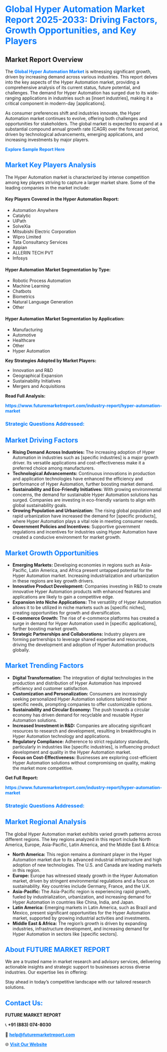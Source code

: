 <h1 style="color: #007BFF;">Global Hyper Automation Market Report 2025-2033: Driving Factors, Growth Opportunities, and Key Players</h1>

<section id="overview">
<h2>Market Report Overview</h2>
<p>The <a href="https://www.futuremarketreport.com/industry-report/hyper-automation-market" style="color: #007BFF; text-decoration: none;"><strong>Global Hyper Automation Market</strong></a> is witnessing significant growth, driven by increasing demand across various industries. This report delves into the key aspects of the Hyper Automation market, providing a comprehensive analysis of its current status, future potential, and challenges. The demand for Hyper Automation has surged due to its wide-ranging applications in industries such as [insert industries], making it a critical component in modern-day [applications].</p>
<p>As consumer preferences shift and industries innovate, the Hyper Automation market continues to evolve, offering both challenges and opportunities for stakeholders. The global market is expected to expand at a substantial compound annual growth rate (CAGR) over the forecast period, driven by technological advancements, emerging applications, and increasing investments by major players.</p>
</section>

<section id="overview">
<p><a href="https://www.futuremarketreport.com/request-sample/reportId=111003" style="color: #007BFF; text-decoration: none;"><strong>Explore Sample Report Here</strong></a></p>
</section>

<section id="key-players">
<h2 style="color: #007BFF;">Market Key Players Analysis</h2>
<p>The Hyper Automation market is characterized by intense competition among key players striving to capture a larger market share. Some of the leading companies in the market include:</p>
<h4>Key Players Covered in the Hyper Automation Report:</h4>
<ul><li>Automation Anywhere</li><li>Catalytic</li><li>UiPath</li><li>SolveXia</li><li>Mitsubishi Electric Corporation</li><li>Wipro Limited</li><li>Tata Consultancy Services</li><li>Appian</li><li>ALLERIN TECH PVT</li><li>Infosys</li></ul>
<h4>Hyper Automation Market Segmentation by Type:</h4>
<ul><li>Robotic Process Automation</li><li>Machine Learning</li><li>Chatbots</li><li>Biometrics</li><li>Natural Language Generation</li><li>Other</li></ul>

<h4>Hyper Automation Market Segmentation by Application:</h4>
<ul><li>Manufacturing</li><li>Automotive</li><li>Healthcare</li><li>Other</li><li>Hyper Automation</li></ul>
<p><strong>Key Strategies Adopted by Market Players:</strong></p>
<ul>
<li>Innovation and R&D</li>
<li>Geographical Expansion</li>
<li>Sustainability Initiatives</li>
<li>Mergers and Acquisitions</li>
</ul>
</section>

<section>
<p><strong>Read Full Analysis: </strong></p><a href="https://www.futuremarketreport.com/industry-report/hyper-automation-market" style="color: #007BFF; text-decoration: none;"><strong>https://www.futuremarketreport.com/industry-report/hyper-automation-market</strong></a>
<h3 style="color: #007BFF;">Strategic Questions Addressed:</h3>
</section>

<section id="driving-factors">
<h2 style="color: #007BFF;">Market Driving Factors</h2>
<ul>
<li><strong>Rising Demand Across Industries:</strong> The increasing adoption of Hyper Automation in industries such as [specific industries] is a major growth driver. Its versatile applications and cost-effectiveness make it a preferred choice among manufacturers.</li>
<li><strong>Technological Advancements:</strong> Continuous innovations in production and application technologies have enhanced the efficiency and performance of Hyper Automation, further boosting market demand.</li>
<li><strong>Sustainability and Eco-Friendly Initiatives:</strong> With growing environmental concerns, the demand for sustainable Hyper Automation solutions has surged. Companies are investing in eco-friendly variants to align with global sustainability goals.</li>
<li><strong>Growing Population and Urbanization:</strong> The rising global population and rapid urbanization have increased the demand for [specific products], where Hyper Automation plays a vital role in meeting consumer needs.</li>
<li><strong>Government Policies and Incentives:</strong> Supportive government regulations and incentives for industries using Hyper Automation have created a conducive environment for market growth.</li>
</ul>
</section>

<section id="growth-opportunities">
<h2 style="color: #007BFF;">Market Growth Opportunities</h2>
<ul>
<li><strong>Emerging Markets:</strong> Developing economies in regions such as Asia-Pacific, Latin America, and Africa present untapped potential for the Hyper Automation market. Increasing industrialization and urbanization in these regions are key growth drivers.</li>
<li><strong>Innovative Product Development:</strong> Companies investing in R&D to create innovative Hyper Automation products with enhanced features and applications are likely to gain a competitive edge.</li>
<li><strong>Expansion into Niche Applications:</strong> The versatility of Hyper Automation allows it to be utilized in niche markets such as [specific niches], creating opportunities for growth and diversification.</li>
<li><strong>E-commerce Growth:</strong> The rise of e-commerce platforms has created a surge in demand for Hyper Automation used in [specific applications], further boosting market growth.</li>
<li><strong>Strategic Partnerships and Collaborations:</strong> Industry players are forming partnerships to leverage shared expertise and resources, driving the development and adoption of Hyper Automation products globally.</li>
</ul>
</section>

<section id="trending-factors">
<h2 style="color: #007BFF;">Market Trending Factors</h2>
<ul>
<li><strong>Digital Transformation:</strong> The integration of digital technologies in the production and distribution of Hyper Automation has improved efficiency and customer satisfaction.</li>
<li><strong>Customization and Personalization:</strong> Consumers are increasingly seeking personalized Hyper Automation solutions tailored to their specific needs, prompting companies to offer customizable options.</li>
<li><strong>Sustainability and Circular Economy:</strong> The push towards a circular economy has driven demand for recyclable and reusable Hyper Automation solutions.</li>
<li><strong>Increased Investment in R&D:</strong> Companies are allocating significant resources to research and development, resulting in breakthroughs in Hyper Automation technology and applications.</li>
<li><strong>Regulatory Compliance:</strong> Adherence to strict regulatory standards, particularly in industries like [specific industries], is influencing product development and quality in the Hyper Automation market.</li>
<li><strong>Focus on Cost-Effectiveness:</strong> Businesses are exploring cost-efficient Hyper Automation solutions without compromising on quality, making the market more competitive.</li>
</ul>
</section>

<section>
<p><strong>Get Full Report: </strong></p><a href="https://www.futuremarketreport.com/industry-report/hyper-automation-market" style="color: #007BFF; text-decoration: none;"><strong>https://www.futuremarketreport.com/industry-report/hyper-automation-market</strong></a>
<h3 style="color: #007BFF;">Strategic Questions Addressed:</h3>
</section>


<section id="regional-analysis">
<h2 style="color: #007BFF;">Market Regional Analysis</h2>
<p>The global Hyper Automation market exhibits varied growth patterns across different regions. The key regions analyzed in this report include North America, Europe, Asia-Pacific, Latin America, and the Middle East & Africa:</p>
<ul>
<li><strong>North America:</strong> This region remains a dominant player in the Hyper Automation market due to its advanced industrial infrastructure and high adoption of new technologies. The U.S. and Canada are leading markets in this region.</li>
<li><strong>Europe:</strong> Europe has witnessed steady growth in the Hyper Automation market, driven by stringent environmental regulations and a focus on sustainability. Key countries include Germany, France, and the U.K.</li>
<li><strong>Asia-Pacific:</strong> The Asia-Pacific region is experiencing rapid growth, fueled by industrialization, urbanization, and increasing demand for Hyper Automation in countries like China, India, and Japan.</li>
<li><strong>Latin America:</strong> Emerging markets in Latin America, such as Brazil and Mexico, present significant opportunities for the Hyper Automation market, supported by growing industrial activities and investments.</li>
<li><strong>Middle East & Africa:</strong> The region’s growth is driven by expanding industries, infrastructure development, and increasing demand for Hyper Automation in sectors like [specific sectors].</li>
</ul>
</section>

<footer>
<h2 style="color: #007BFF;">About FUTURE MARKET REPORT</h2>
<p>We are a trusted name in market research and advisory services, delivering actionable insights and strategic support to businesses across diverse industries. Our expertise lies in offering:</p>

<p>Stay ahead in today’s competitive landscape with our tailored research solutions.</p>

<h2 style="color: #007BFF;">Contact Us:</h2>
<p><strong>FUTURE MARKET REPORT</strong></p>
<p>📞 <strong>+91 (883) 074-8030</strong></p>
<p>📧 <strong><a href="mailto:help@futuremarketreport.com" style="color: #007BFF;">help@futuremarketreport.com</a></strong></p>
<p>🌐 <strong><a href="https://www.futuremarketreport.com/" style="color: #007BFF;">Visit Our Website</a></strong></p>
</footer>